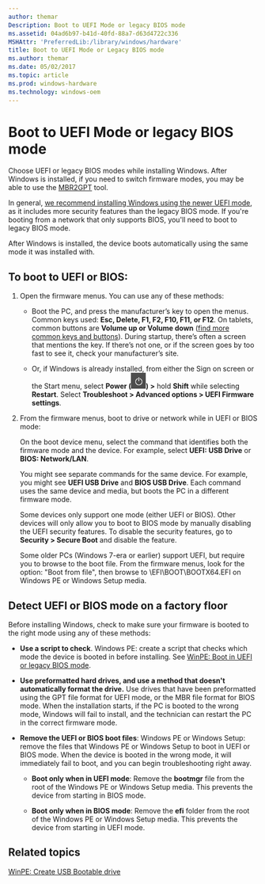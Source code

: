 ```yaml
---
author: themar
Description: Boot to UEFI Mode or legacy BIOS mode
ms.assetid: 04ad6b97-b41d-40fd-88a7-d63d4722c336
MSHAttr: 'PreferredLib:/library/windows/hardware'
title: Boot to UEFI Mode or Legacy BIOS mode
ms.author: themar
ms.date: 05/02/2017
ms.topic: article
ms.prod: windows-hardware
ms.technology: windows-oem
---
```


# Boot to UEFI Mode or legacy BIOS mode

Choose UEFI or legacy BIOS modes while installing Windows. After Windows is installed, if you need to switch firmware modes, you may be able to use the [MBR2GPT](https://docs.microsoft.com/en-us/windows/deployment/mbr-to-gpt) tool.

In general, [we recommend installing Windows using the newer UEFI mode](windows-and-gpt-faq.md), as it includes more security features than the legacy BIOS mode. If you're booting from a network that only supports BIOS, you'll need to boot to legacy BIOS mode.

After Windows is installed, the device boots automatically using the same mode it was installed with.

## To boot to UEFI or BIOS:

1. Open the firmware menus. You can use any of these methods: 

   *  Boot the PC, and press the manufacturer’s key to open the menus. Common keys used: **Esc, Delete, F1, F2, F10, F11, or F12**. On tablets, common buttons are **Volume up or Volume down** ([find more common keys and buttons](https://www.bing.com/search?q=bios+menu+key+brand)). During startup, there’s often a screen that mentions the key. If there’s not one, or if the screen goes by too fast to see it, check your manufacturer’s site. 
   
   *  Or, if Windows is already installed, from either the Sign on screen or the Start menu, select **Power (![Power button icon](images/power.png)) >** hold **Shift** while selecting **Restart**. Select **Troubleshoot > Advanced options > UEFI Firmware settings**. 
      
2.  From the firmware menus, boot to drive or network while in UEFI or BIOS mode:

    On the boot device menu, select the command that identifies both the firmware mode and the device. For example, select **UEFI: USB Drive** or **BIOS: Network/LAN**.

    You might see separate commands for the same device. For example, you might see **UEFI USB Drive** and **BIOS USB Drive**. Each command uses the same device and media, but boots the PC in a different firmware mode.

    Some devices only support one mode (either UEFI or BIOS). Other devices will only allow you to boot to BIOS mode by manually disabling the UEFI security features. To disable the security features, go to **Security > Secure Boot** and disable the feature. 

    Some older PCs (Windows 7-era or earlier) support UEFI, but require you to browse to the boot file. From the firmware menus, look for the option: "Boot from file", then browse to \EFI\BOOT\BOOTX64.EFI on Windows PE or Windows Setup media.

## Detect UEFI or BIOS mode on a factory floor

Before installing Windows, check to make sure your firmware is booted to the right mode using any of these methods:

*  **Use a script to check**. Windows PE: create a script that checks which mode the device is booted in before installing. See [WinPE: Boot in UEFI or legacy BIOS mode](winpe-boot-in-uefi-or-legacy-bios-mode.md).

*  **Use preformatted hard drives, and use a method that doesn't automatically format the drive.** Use drives that have been preformatted using the GPT file format for UEFI mode, or the MBR file format for BIOS mode. When the installation starts, if the PC is booted to the wrong mode, Windows will fail to install, and the technician can restart the PC in the correct firmware mode.

*  **Remove the UEFI or BIOS boot files**: Windows PE or Windows Setup: remove the files that Windows PE or Windows Setup to boot in UEFI or BIOS mode. When the device is booted in the wrong mode, it will immediately fail to boot, and you can begin troubleshooting right away.

    -   **Boot only when in UEFI mode**: Remove the **bootmgr** file from the root of the Windows PE or Windows Setup media. This prevents the device from starting in BIOS mode.

    -   **Boot only when in BIOS mode**: Remove the **efi** folder from the root of the Windows PE or Windows Setup media. This prevents the device from starting in UEFI mode.

## <span id="related_topics"></span>Related topics

[WinPE: Create USB Bootable drive](winpe-create-usb-bootable-drive.md)

 

 






